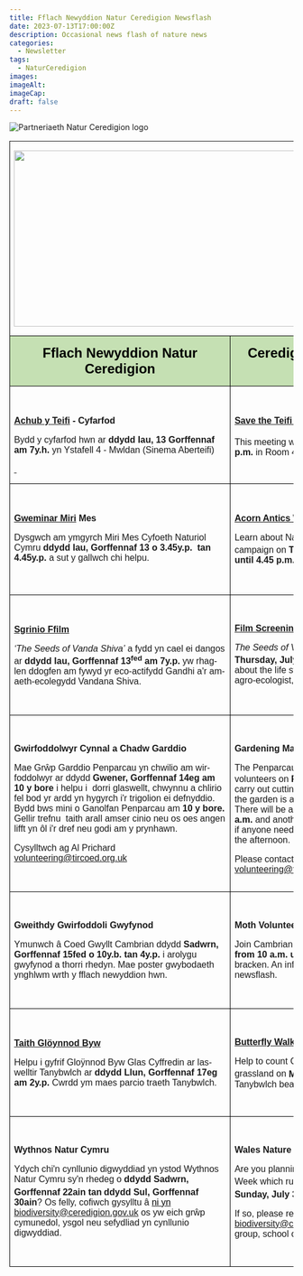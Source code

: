 ```yaml
---
title: Fflach Newyddion Natur Ceredigion Newsflash
date: 2023-07-13T17:00:00Z
description: Occasional news flash of nature news
categories: 
  - Newsletter
tags: 
  - NaturCeredigion
images: 
imageAlt: 
imageCap: 
draft: false
---
```


![Partneriaeth Natur Ceredigion logo](https://res.cloudinary.com/naturceredigion/image/upload/v1720616218/logo-newsletter.png)

<table class=MsoNormalTable border=0 cellspacing=0 cellpadding=0 width="100%" style='width:100.0%;border-collapse:collapse'><tr><td width="100%" colspan=2 valign=top style='width:100.0%;border:solid windowtext 1.0pt;border-top:none;padding:0cm 5.4pt 0cm 5.4pt'><p class=MsoNormal align=center style='mso-margin-top-alt:auto;mso-margin-bottom-alt:auto;text-align:center'><b><span style='font-size:18.0pt;font-family:"Arial",sans-serif;color:black'><img width=771 height=311 style='width:8.0333in;height:3.2416in' id="Picture_x0020_4" src="https://buttondown-attachments.s3.us-west-2.amazonaws.com/image003.jpg?AWSAccessKeyId=AKIAJEXF6S6TCOKT7N3Q&Signature=hSKTusgjDJd39XmANsfVm69v99Y%3D&Expires=1721913615"></span></b><b><span style='font-size:18.0pt;font-family:"Arial",sans-serif;color:black'><o:p></o:p></span></b></p></td></tr><tr><td width="49%" valign=top style='width:49.74%;border:solid windowtext 1.0pt;border-top:none;background:#C5E0B3;padding:0cm 5.4pt 0cm 5.4pt'><p class=MsoNormal align=center style='mso-margin-top-alt:auto;mso-margin-bottom-alt:auto;text-align:center'><b><span style='font-size:18.0pt;font-family:"Arial",sans-serif;color:black'>Fflach Newyddion Natur Ceredigion</span></b><o:p></o:p></p></td><td width="50%" valign=top style='width:50.26%;border-top:none;border-left:none;border-bottom:solid windowtext 1.0pt;border-right:solid windowtext 1.0pt;background:#C5E0B3;padding:0cm 5.4pt 0cm 5.4pt'><p class=MsoNormal align=center style='mso-margin-top-alt:auto;mso-margin-bottom-alt:auto;text-align:center'><b><span style='font-size:18.0pt;font-family:"Arial",sans-serif;color:black'>Ceredigion Nature Newsflash</span></b><o:p></o:p></p></td></tr><tr><td width="49%" valign=top style='width:49.74%;border:solid windowtext 1.0pt;border-top:none;padding:0cm 5.4pt 0cm 5.4pt'><p class=MsoNormal><o:p>&nbsp;</o:p></p><p class=MsoNormal><a href="https://www.facebook.com/groups/591508582592071/?hoisted_section_header_type=recently_seen&amp;multi_permalinks=645991163810479"><b><span lang=CY style='font-size:12.0pt;font-family:"Arial",sans-serif'>Achub y Teifi</span></b></a><span class=MsoHyperlink><b><span lang=CY style='font-size:12.0pt;font-family:"Arial",sans-serif'> - Cyfarfod</span></b></span><b><span style='font-size:12.0pt;font-family:"Arial",sans-serif'><o:p></o:p></span></b></p><p class=MsoNormal><span lang=CY style='font-size:12.0pt;font-family:"Arial",sans-serif'>Bydd y cyfarfod hwn ar <b>ddydd Iau, 13 Gorffennaf am 7y.h.</b> yn Ystafell 4 - Mwldan (Sinema Aberteifi)<o:p></o:p></span></p><p class=MsoNormal><u><span style='font-size:12.0pt;font-family:"Arial",sans-serif;color:blue'><o:p><span style='text-decoration:none'>&nbsp;</span></o:p></span></u></p></td><td width="50%" valign=top style='width:50.26%;border-top:none;border-left:none;border-bottom:solid windowtext 1.0pt;border-right:solid windowtext 1.0pt;padding:0cm 5.4pt 0cm 5.4pt'><p class=MsoNormal><o:p>&nbsp;</o:p></p><p class=MsoNormal><a href="https://www.facebook.com/groups/591508582592071/?hoisted_section_header_type=recently_seen&amp;multi_permalinks=645991163810479"><b><span style='font-size:12.0pt;font-family:"Arial",sans-serif'>Save the Teifi Meeting</span></b></a><span style='font-size:12.0pt;font-family:"Arial",sans-serif'><o:p></o:p></span></p><p class=MsoNormal><span style='font-size:12.0pt;font-family:"Arial",sans-serif'>This meeting will be on <b>Thursday, July 13<sup>th</sup> at 7 p.m.</b> in Room 4 - Mwldan (Cardigan Cinema)<o:p></o:p></span></p></td></tr><tr><td width="49%" valign=top style='width:49.74%;border:solid windowtext 1.0pt;border-top:none;padding:0cm 5.4pt 0cm 5.4pt'><p class=MsoNormal><o:p>&nbsp;</o:p></p><p class=MsoNormal><a href="https://tocyn.cymru/en/event/aa33b381-25cf-404f-8719-2500a0ce81fb"><b><span lang=CY style='font-size:12.0pt;font-family:"Arial",sans-serif'>Gweminar Miri</span></b></a><span class=MsoHyperlink><b><span lang=CY style='font-size:12.0pt;font-family:"Arial",sans-serif'> Mes</span></b></span><span style='font-size:12.0pt;font-family:"Arial",sans-serif'><o:p></o:p></span></p><p class=MsoNormal><span lang=CY style='font-size:12.0pt;font-family:"Arial",sans-serif'>Dysgwch am ymgyrch Miri Mes Cyfoeth Naturiol Cymru <b>ddydd Iau, Gorffennaf 13 o 3.45y.p.&nbsp; tan 4.45y.p.</b> a sut y gallwch chi helpu.</span><span style='font-size:12.0pt;font-family:"Arial",sans-serif'><o:p></o:p></span></p></td><td width="50%" valign=top style='width:50.26%;border-top:none;border-left:none;border-bottom:solid windowtext 1.0pt;border-right:solid windowtext 1.0pt;padding:0cm 5.4pt 0cm 5.4pt'><p class=MsoNormal><o:p>&nbsp;</o:p></p><p class=MsoNormal><a href="https://tocyn.cymru/en/event/aa33b381-25cf-404f-8719-2500a0ce81fb"><b><span style='font-size:12.0pt;font-family:"Arial",sans-serif'>Acorn Antics Webinar</span></b></a><o:p></o:p></p><p class=MsoNormal><span style='font-size:12.0pt;font-family:"Arial",sans-serif'>Learn about Natural Resources Wales’s Acorn Antics campaign on <b>Thursday, July 13<sup>th</sup> from 3.45 p.m. until 4.45 p.m.</b> and how you can help<o:p></o:p></span></p><p class=MsoNormal><o:p>&nbsp;</o:p></p></td></tr><tr><td width="49%" valign=top style='width:49.74%;border:solid windowtext 1.0pt;border-top:none;padding:0cm 5.4pt 0cm 5.4pt'><p class=MsoNormal><o:p>&nbsp;</o:p></p><p class=MsoNormal><a href="https://screenings.at/products/the-seeds-of-vandana-shiva"><b><span lang=CY style='font-size:12.0pt;font-family:"Arial",sans-serif'>Sgrinio Ffilm</span></b></a><b><span style='font-size:12.0pt;font-family:"Arial",sans-serif'><o:p></o:p></span></b></p><p class=MsoNormal><i><span style='font-size:12.0pt;font-family:"Arial",sans-serif'>‘The Seeds of Vanda Shiva’</span></i><span style='font-size:12.0pt;font-family:"Arial",sans-serif'> </span><span lang=CY style='font-size:12.0pt;font-family:"Arial",sans-serif'>a fydd yn cael ei dangos ar <b>ddydd Iau, Gorffennaf 13<sup>fed</sup> am 7y.p.</b> yw rhaglen ddogfen am fywyd yr eco-actifydd Gandhi a'r amaeth-ecolegydd Vandana Shiva. <o:p></o:p></span></p><p class=MsoNormal><span style='font-size:12.0pt;font-family:"Arial",sans-serif'><o:p>&nbsp;</o:p></span></p></td><td width="50%" valign=top style='width:50.26%;border-top:none;border-left:none;border-bottom:solid windowtext 1.0pt;border-right:solid windowtext 1.0pt;padding:0cm 5.4pt 0cm 5.4pt'><p class=MsoNormal><b><span style='font-size:12.0pt;font-family:"Arial",sans-serif'>&nbsp;<o:p></o:p></span></b></p><p class=MsoNormal><a href="https://screenings.at/products/the-seeds-of-vandana-shiva"><b><span style='font-size:12.0pt;font-family:"Arial",sans-serif'>Film Screening</span></b></a><b><span style='font-size:12.0pt;font-family:"Arial",sans-serif'><o:p></o:p></span></b></p><p class=MsoNormal><i><span style='font-size:12.0pt;font-family:"Arial",sans-serif'>The Seeds of Vanda Shiva</span></i><span style='font-size:12.0pt;font-family:"Arial",sans-serif'> which will be shown on <b>Thursday, July 13<sup>th</sup> at 7 p.m.</b> is a documentary about the life story of the Gandhian eco-activist and agro-ecologist, Vandana Shiva. <b><o:p></o:p></b></span></p></td></tr><tr><td width="49%" valign=top style='width:49.74%;border:solid windowtext 1.0pt;border-top:none;padding:0cm 5.4pt 0cm 5.4pt'><p class=MsoNoSpacing><b><span lang=CY style='font-size:12.0pt;font-family:"Arial",sans-serif'><o:p>&nbsp;</o:p></span></b></p><p class=MsoNoSpacing><b><span lang=CY style='font-size:12.0pt;font-family:"Arial",sans-serif'>Gwirfoddolwyr Cynnal a Chadw Garddio</span></b><b><span style='font-size:12.0pt;font-family:"Arial",sans-serif'><o:p></o:p></span></b></p><p class=MsoNoSpacing><span lang=CY style='font-size:12.0pt;font-family:"Arial",sans-serif'>Mae Grŵp Garddio Penparcau yn chwilio am wirfoddolwyr ar ddydd <b>Gwener, Gorffennaf 14eg am 10 y bore </b>i helpu i&nbsp; dorri glaswellt, chwynnu a chlirio fel bod yr ardd yn hygyrch i'r trigolion ei defnyddio. Bydd bws mini o Ganolfan Penparcau am <b>10 y bore. </b>Gellir trefnu&nbsp; taith arall amser cinio neu os oes angen lifft yn ôl i'r dref neu godi am y prynhawn.</span><span style='font-size:12.0pt;font-family:"Arial",sans-serif'><o:p></o:p></span></p><p class=MsoNoSpacing><span lang=CY style='font-size:12.0pt;font-family:"Arial",sans-serif'>Cysylltwch ag Al Prichard </span><a href="mailto:volunteering@tircoed.org.uk"><span lang=CY style='font-size:12.0pt;font-family:"Arial",sans-serif'>volunteering@tircoed.org.uk</span></a><span style='font-size:12.0pt;font-family:"Arial",sans-serif'><o:p></o:p></span></p><p class=MsoNormal style='mso-margin-top-alt:auto;mso-margin-bottom-alt:auto'><b><span style='font-size:12.0pt;font-family:"Arial",sans-serif'><o:p>&nbsp;</o:p></span></b></p></td><td width="50%" valign=top style='width:50.26%;border-top:none;border-left:none;border-bottom:solid windowtext 1.0pt;border-right:solid windowtext 1.0pt;padding:0cm 5.4pt 0cm 5.4pt'><p class=MsoNoSpacing><b><span style='font-size:12.0pt;font-family:"Arial",sans-serif'><o:p>&nbsp;</o:p></span></b></p><p class=MsoNoSpacing><b><span style='font-size:12.0pt;font-family:"Arial",sans-serif'>Gardening Maintenance Volunteers<o:p></o:p></span></b></p><p class=MsoNoSpacing><span style='font-size:12.0pt;font-family:"Arial",sans-serif'>The Penparcau Gardening Group are looking for volunteers</span> <span style='font-size:12.0pt;font-family:"Arial",sans-serif'>on <b>Friday, July 14th at 10 a.m.</b>&nbsp; to help</span> <span style='font-size:12.0pt;font-family:"Arial",sans-serif'>carry out cutting grass, weeding and clearing so that the garden is accessible for the residents to use. There will be a minibus from Penparcau Hub at <b>10 a.m.</b> and another run can be arranged at lunchtime or if anyone needs a lift back to town or picking up for the afternoon. <o:p></o:p></span></p><p class=MsoNormal><span style='font-size:12.0pt;font-family:"Arial",sans-serif'>Please contact Al Prichard </span><a href="mailto:volunteering@tircoed.org.uk"><span style='font-size:12.0pt;font-family:"Arial",sans-serif'>volunteering@tircoed.org.uk</span></a><b><span style='font-size:12.0pt;font-family:"Arial",sans-serif'><o:p></o:p></span></b></p></td></tr><tr><td width="49%" valign=top style='width:49.74%;border:solid windowtext 1.0pt;border-top:none;padding:0cm 5.4pt 0cm 5.4pt'><p class=MsoNormal><b><span lang=CY style='font-size:12.0pt;font-family:"Arial",sans-serif'><o:p>&nbsp;</o:p></span></b></p><p class=MsoNormal><b><span lang=CY style='font-size:12.0pt;font-family:"Arial",sans-serif'>Gweithdy Gwirfoddoli Gwyfynod</span></b><b><span style='font-size:12.0pt;font-family:"Arial",sans-serif'><o:p></o:p></span></b></p><p class=MsoNormal><span lang=CY style='font-size:12.0pt;font-family:"Arial",sans-serif'>Ymunwch â Coed Gwyllt Cambrian ddydd <b>Sadwrn, Gorffennaf 15fed o 10y.b. tan 4y.p.</b> i arolygu gwyfynod a thorri rhedyn. Mae poster gwybodaeth ynghlwm wrth y fflach newyddion hwn.<o:p></o:p></span></p><p class=MsoNormal><span style='font-size:12.0pt;font-family:"Arial",sans-serif'><o:p>&nbsp;</o:p></span></p></td><td width="50%" valign=top style='width:50.26%;border-top:none;border-left:none;border-bottom:solid windowtext 1.0pt;border-right:solid windowtext 1.0pt;padding:0cm 5.4pt 0cm 5.4pt'><p class=MsoNormal><span style='font-size:12.0pt;font-family:"Arial",sans-serif'>&nbsp;<o:p></o:p></span></p><p class=MsoNormal><b><span style='font-size:12.0pt;font-family:"Arial",sans-serif'>Moth Volunteer Workshop</span></b><span style='font-size:12.0pt;font-family:"Arial",sans-serif'><o:p></o:p></span></p><p class=MsoNormal><span style='font-size:12.0pt;font-family:"Arial",sans-serif'>Join Cambrian Wildwood on <b>Saturday, July 15th from 10 a.m. until 4 p.m.</b> to survey moths and slash bracken. An information poster is attached to this newsflash.<b><o:p></o:p></b></span></p></td></tr><tr><td width="49%" valign=top style='width:49.74%;border:solid windowtext 1.0pt;border-top:none;padding:0cm 5.4pt 0cm 5.4pt'><p class=MsoNormal><o:p>&nbsp;</o:p></p><p class=MsoNormal><a href="https://www.facebook.com/groups/829779180427287/?hoisted_section_header_type=recently_seen&amp;multi_permalinks=9607045132700604"><b><span lang=CY style='font-size:12.0pt;font-family:"Arial",sans-serif'>Taith Glöynnod Byw</span></b></a><b><span style='font-size:12.0pt;font-family:"Arial",sans-serif'><o:p></o:p></span></b></p><p class=MsoNoSpacing><span lang=CY style='font-size:12.0pt;font-family:"Arial",sans-serif'>Helpu i gyfrif Gloÿnnod Byw Glas Cyffredin ar laswelltir Tanybwlch ar <b>ddydd</b> <b>Llun, Gorffennaf 17eg am 2y.p.</b> Cwrdd ym maes parcio traeth Tanybwlch. <o:p></o:p></span></p><p class=MsoNoSpacing><span style='font-size:12.0pt;font-family:"Arial",sans-serif'><o:p>&nbsp;</o:p></span></p></td><td width="50%" valign=top style='width:50.26%;border-top:none;border-left:none;border-bottom:solid windowtext 1.0pt;border-right:solid windowtext 1.0pt;padding:0cm 5.4pt 0cm 5.4pt'><p class=MsoNormal><b><span style='font-size:12.0pt;font-family:"Arial",sans-serif'><o:p>&nbsp;</o:p></span></b></p><p class=MsoNormal><b><span style='font-size:12.0pt;font-family:"Arial",sans-serif'><a href="https://www.facebook.com/groups/829779180427287/?hoisted_section_header_type=recently_seen&amp;multi_permalinks=9607045132700604">Butterfly Walk</a><o:p></o:p></span></b></p><p class=MsoNoSpacing><span style='font-size:12.0pt;font-family:"Arial",sans-serif'>Help to count Common Blue Butterflies at Tanybwlch grassland on <b>Monday, July 17<sup>th</sup> at 2 p.m.</b> Meet at Tanybwlch beach car park. <o:p></o:p></span></p></td></tr><tr><td width="49%" valign=top style='width:49.74%;border:solid windowtext 1.0pt;border-top:none;padding:0cm 5.4pt 0cm 5.4pt'><p class=MsoNoSpacing><b><span lang=CY style='font-size:12.0pt;font-family:"Arial",sans-serif'><o:p>&nbsp;</o:p></span></b></p><p class=MsoNoSpacing><b><span lang=CY style='font-size:12.0pt;font-family:"Arial",sans-serif'>Wythnos Natur Cymru</span></b><b><span style='font-size:12.0pt;font-family:"Arial",sans-serif'><o:p></o:p></span></b></p><p class=MsoNormal><span lang=CY style='font-size:12.0pt;font-family:"Arial",sans-serif'>Ydych chi'n cynllunio digwyddiad yn ystod Wythnos Natur Cymru sy'n rhedeg o <b>ddydd Sadwrn, Gorffennaf 22ain tan<sup> </sup>ddydd Sul, Gorffennaf 30ain</b>? Os felly, cofiwch gysylltu â </span><a href="mailto:ni%20yn%20biodiversity@ceredigion.gov.uk"><span lang=CY style='font-size:12.0pt;font-family:"Arial",sans-serif;color:windowtext;text-decoration:none'>ni yn</span><span lang=CY style='font-size:12.0pt;font-family:"Arial",sans-serif'> biodiversity@ceredigion.gov.uk</span></a><span style='font-size:12.0pt;font-family:"Arial",sans-serif'> </span><span lang=CY style='font-size:12.0pt;font-family:"Arial",sans-serif'>os yw eich grŵp cymunedol, ysgol neu sefydliad yn cynllunio digwyddiad.</span><span style='font-size:12.0pt;font-family:"Arial",sans-serif'><o:p></o:p></span></p><p class=MsoNormal style='mso-margin-top-alt:auto;mso-margin-bottom-alt:auto'><b><span style='font-size:12.0pt;font-family:"Arial",sans-serif'><o:p>&nbsp;</o:p></span></b></p></td><td width="50%" valign=top style='width:50.26%;border-top:none;border-left:none;border-bottom:solid windowtext 1.0pt;border-right:solid windowtext 1.0pt;padding:0cm 5.4pt 0cm 5.4pt'><p class=MsoNoSpacing><b><span style='font-size:12.0pt;font-family:"Arial",sans-serif'><o:p>&nbsp;</o:p></span></b></p><p class=MsoNoSpacing><b><span style='font-size:12.0pt;font-family:"Arial",sans-serif'>Wales Nature Week<o:p></o:p></span></b></p><p class=MsoNormal><span style='font-size:12.0pt;font-family:"Arial",sans-serif'>Are you planning an event during Wales Nature Week which runs from <b>Saturday, July 22<sup>nd </sup>until Sunday, July 30<sup>th</sup></b>? <o:p></o:p></span></p><p class=MsoNormal><span style='font-size:12.0pt;font-family:"Arial",sans-serif'>If so, please remember to get in touch at <a href="mailto:biodiversity@ceredigion.gov.uk">biodiversity@ceredigion.gov.uk</a>&nbsp; if your community group, school or organisation are planning an event.<o:p></o:p></span></p></td></tr></table>